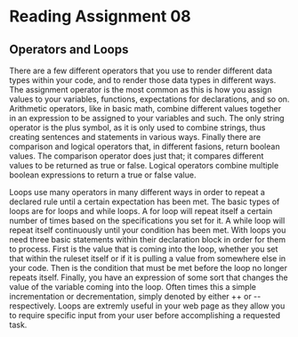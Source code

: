 # Reading Assignment 08
## Operators and Loops

There are a few different operators that you use to render different data types within your code, and to render those data types in different ways. The assignment operator is the most common as this is how you assign values to your variables, functions, expectations for declarations, and so on. Arithmetic operators, like in basic math, combine different values together in an expression to be assigned to your variables and such. The only string operator is the plus symbol, as it is only used to combine strings, thus creating sentences and statements in various ways. Finally there are comparison and logical operators that, in different fasions, return boolean values. The comparison operator does just that; it compares different values to be returned as true or false. Logical operators combine multiple boolean expressions to return a true or false value.

Loops use many operators in many different ways in order to repeat a declared rule until a certain expectation has been met. The basic types of loops are for loops and while loops. A for loop will repeat itself a certain number of times based on the specifications you set for it. A while loop will repeat itself continuously until your condition has been met. With loops you need three basic statements within their declaration block in order for them to process. First is the value that is coming into the loop, whether you set that within the ruleset itself or if it is pulling a value from somewhere else in your code. Then is the condition that must be met before the loop no longer repeats itself. Finally, you have an expression of some sort that changes the value of the variable coming into the loop. Often times this a simple incrementation or decrementation, simply denoted by either ++ or -- respectively. Loops are extremly useful in your web page as they allow you to require specific input from your user before accomplishing a requested task.